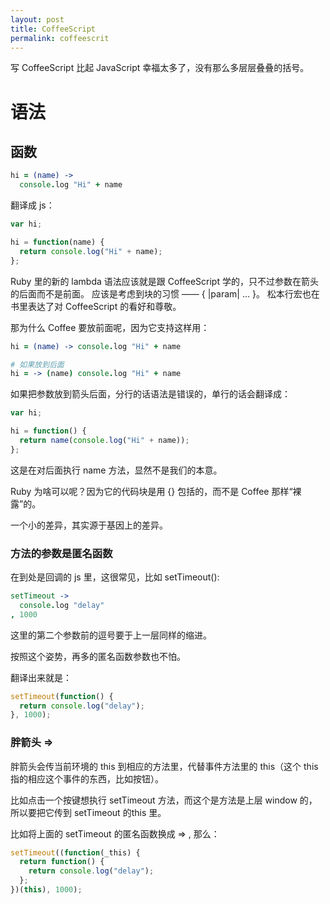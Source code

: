 ```yaml
---
layout: post
title: CoffeeScript
permalink: coffeescrit
---
```

写 CoffeeScript 比起 JavaScript 幸福太多了，没有那么多层层叠叠的括号。

# 语法

## 函数

```coffee
hi = (name) ->
  console.log "Hi" + name
```

翻译成 js：

```js
var hi;

hi = function(name) {
  return console.log("Hi" + name);
};
```

Ruby 里的新的 lambda 语法应该就是跟 CoffeeScript 学的，只不过参数在箭头的后面而不是前面。
应该是考虑到块的习惯 —— { |param| ... }。
松本行宏也在书里表达了对 CoffeeScript 的看好和尊敬。

那为什么 Coffee 要放前面呢，因为它支持这样用：

```coffee
hi = (name) -> console.log "Hi" + name

# 如果放到后面
hi = -> (name) console.log "Hi" + name
```

如果把参数放到箭头后面，分行的话语法是错误的，单行的话会翻译成：

```js
var hi;

hi = function() {
  return name(console.log("Hi" + name));
};
```

这是在对后面执行 name 方法，显然不是我们的本意。

Ruby 为啥可以呢？因为它的代码块是用 {} 包括的，而不是 Coffee 那样“裸露”的。

一个小的差异，其实源于基因上的差异。

### 方法的参数是匿名函数
在到处是回调的 js 里，这很常见，比如 setTimeout():

```coffee
setTimeout ->
  console.log "delay"
, 1000
```
这里的第二个参数前的逗号要于上一层同样的缩进。

按照这个姿势，再多的匿名函数参数也不怕。

翻译出来就是：

```js
setTimeout(function() {
  return console.log("delay");
}, 1000);
```

### 胖箭头 =>
胖箭头会传当前环境的 this 到相应的方法里，代替事件方法里的 this（这个 this 指的相应这个事件的东西，比如按钮）。

比如点击一个按键想执行 setTimeout 方法，而这个是方法是上层 window 的，所以要把它传到 setTimeout 的this 里。

比如将上面的 setTimeout 的匿名函数换成 => , 那么：

```js
setTimeout((function(_this) {
  return function() {
    return console.log("delay");
  };
})(this), 1000);
```
